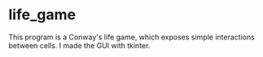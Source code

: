 # life_game

This program is a Conway's life game, which exposes simple interactions between cells. I made the GUI with tkinter.
